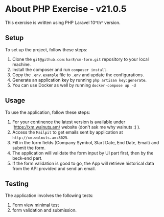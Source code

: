 # About PHP Exercise - v21.0.5

This exercise is written using PHP Laravel 10^th^ version.   


## Setup

To set up the project, follow these steps:

1. Clone the `git@github.com:har8/xm-form.git` repository to your local machine.
2. Install the composer and run `composer install`.
3. Copy the `.env.example` file to `.env` and update the configurations.
4. Generate an application key by running `php artisan key:generate`.
5. You can use Docker as well by running `docker-compose up -d`

## Usage

To use the application, follow these steps:

1. For your continence the latest version is available under 'https://xm.walnuts.am/ website (don't ask me why walnuts :) ).
2. Access the `Mailpit` to get emails sent by application at `http://xm.walnuts.am:8025`.
3. Fill in the form fields (Company Symbol, Start Date, End Date, Email) and submit the form.
4. The application will validate the form input by UI part first, then by the beck-end part.
5. If the form validation is good to go, the App will retrieve historical data from the API provided and send an email.

## Testing

The application involves the following tests:

1. Form view minimal test
2. form validation and submission.

